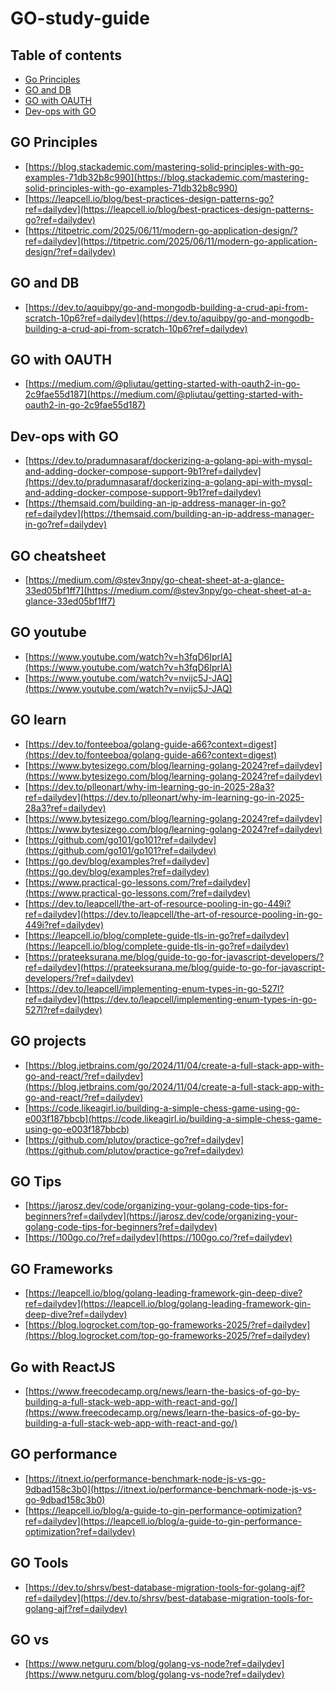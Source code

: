 # GO-study-guide

## Table of contents

- [Go Principles](#go-principles)
- [GO and DB](#go-and-db)
- [GO with OAUTH](#go-with-oauth)
- [Dev-ops with GO](#dev-ops-with-go)

## GO Principles
- [https://blog.stackademic.com/mastering-solid-principles-with-go-examples-71db32b8c990](https://blog.stackademic.com/mastering-solid-principles-with-go-examples-71db32b8c990)<br>
- [https://leapcell.io/blog/best-practices-design-patterns-go?ref=dailydev](https://leapcell.io/blog/best-practices-design-patterns-go?ref=dailydev)<br>
- [https://titpetric.com/2025/06/11/modern-go-application-design/?ref=dailydev](https://titpetric.com/2025/06/11/modern-go-application-design/?ref=dailydev)<br>

## GO and DB
- [https://dev.to/aquibpy/go-and-mongodb-building-a-crud-api-from-scratch-10p6?ref=dailydev](https://dev.to/aquibpy/go-and-mongodb-building-a-crud-api-from-scratch-10p6?ref=dailydev)<br>

## GO with OAUTH
- [https://medium.com/@pliutau/getting-started-with-oauth2-in-go-2c9fae55d187](https://medium.com/@pliutau/getting-started-with-oauth2-in-go-2c9fae55d187)<br>

## Dev-ops with GO
- [https://dev.to/pradumnasaraf/dockerizing-a-golang-api-with-mysql-and-adding-docker-compose-support-9b1?ref=dailydev](https://dev.to/pradumnasaraf/dockerizing-a-golang-api-with-mysql-and-adding-docker-compose-support-9b1?ref=dailydev)<br>
- [https://themsaid.com/building-an-ip-address-manager-in-go?ref=dailydev](https://themsaid.com/building-an-ip-address-manager-in-go?ref=dailydev)<br>

## GO cheatsheet 
- [https://medium.com/@stev3npy/go-cheat-sheet-at-a-glance-33ed05bf1ff7](https://medium.com/@stev3npy/go-cheat-sheet-at-a-glance-33ed05bf1ff7)<br>

## GO youtube
- [https://www.youtube.com/watch?v=h3fqD6IprIA](https://www.youtube.com/watch?v=h3fqD6IprIA)<br>
- [https://www.youtube.com/watch?v=nvijc5J-JAQ](https://www.youtube.com/watch?v=nvijc5J-JAQ)<br>

## GO learn
- [https://dev.to/fonteeboa/golang-guide-a66?context=digest](https://dev.to/fonteeboa/golang-guide-a66?context=digest)<br>
- [https://www.bytesizego.com/blog/learning-golang-2024?ref=dailydev](https://www.bytesizego.com/blog/learning-golang-2024?ref=dailydev)<br>
- [https://dev.to/plleonart/why-im-learning-go-in-2025-28a3?ref=dailydev](https://dev.to/plleonart/why-im-learning-go-in-2025-28a3?ref=dailydev)<br>
- [https://www.bytesizego.com/blog/learning-golang-2024?ref=dailydev](https://www.bytesizego.com/blog/learning-golang-2024?ref=dailydev)<br>
- [https://github.com/go101/go101?ref=dailydev](https://github.com/go101/go101?ref=dailydev)<br>
- [https://go.dev/blog/examples?ref=dailydev](https://go.dev/blog/examples?ref=dailydev)<br>
- [https://www.practical-go-lessons.com/?ref=dailydev](https://www.practical-go-lessons.com/?ref=dailydev)<br>
- [https://dev.to/leapcell/the-art-of-resource-pooling-in-go-449i?ref=dailydev](https://dev.to/leapcell/the-art-of-resource-pooling-in-go-449i?ref=dailydev)<br>
- [https://leapcell.io/blog/complete-guide-tls-in-go?ref=dailydev](https://leapcell.io/blog/complete-guide-tls-in-go?ref=dailydev)<br>
- [https://prateeksurana.me/blog/guide-to-go-for-javascript-developers/?ref=dailydev](https://prateeksurana.me/blog/guide-to-go-for-javascript-developers/?ref=dailydev)<br>
- [https://dev.to/leapcell/implementing-enum-types-in-go-527l?ref=dailydev](https://dev.to/leapcell/implementing-enum-types-in-go-527l?ref=dailydev)<br>

## GO projects
- [https://blog.jetbrains.com/go/2024/11/04/create-a-full-stack-app-with-go-and-react/?ref=dailydev](https://blog.jetbrains.com/go/2024/11/04/create-a-full-stack-app-with-go-and-react/?ref=dailydev)<br>
- [https://code.likeagirl.io/building-a-simple-chess-game-using-go-e003f187bbcb](https://code.likeagirl.io/building-a-simple-chess-game-using-go-e003f187bbcb)<br>
- [https://github.com/plutov/practice-go?ref=dailydev](https://github.com/plutov/practice-go?ref=dailydev)<br>

## GO Tips
- [https://jarosz.dev/code/organizing-your-golang-code-tips-for-beginners?ref=dailydev](https://jarosz.dev/code/organizing-your-golang-code-tips-for-beginners?ref=dailydev)<br>
- [https://100go.co/?ref=dailydev](https://100go.co/?ref=dailydev)<br>

## GO Frameworks
- [https://leapcell.io/blog/golang-leading-framework-gin-deep-dive?ref=dailydev](https://leapcell.io/blog/golang-leading-framework-gin-deep-dive?ref=dailydev)<br>
- [https://blog.logrocket.com/top-go-frameworks-2025/?ref=dailydev](https://blog.logrocket.com/top-go-frameworks-2025/?ref=dailydev)<br>

## Go with ReactJS
- [https://www.freecodecamp.org/news/learn-the-basics-of-go-by-building-a-full-stack-web-app-with-react-and-go/](https://www.freecodecamp.org/news/learn-the-basics-of-go-by-building-a-full-stack-web-app-with-react-and-go/)<br>

## GO performance
- [https://itnext.io/performance-benchmark-node-js-vs-go-9dbad158c3b0](https://itnext.io/performance-benchmark-node-js-vs-go-9dbad158c3b0)<br>
- [https://leapcell.io/blog/a-guide-to-gin-performance-optimization?ref=dailydev](https://leapcell.io/blog/a-guide-to-gin-performance-optimization?ref=dailydev)<br>

## GO Tools
- [https://dev.to/shrsv/best-database-migration-tools-for-golang-ajf?ref=dailydev](https://dev.to/shrsv/best-database-migration-tools-for-golang-ajf?ref=dailydev)<br>

## GO vs
- [https://www.netguru.com/blog/golang-vs-node?ref=dailydev](https://www.netguru.com/blog/golang-vs-node?ref=dailydev)<br>
